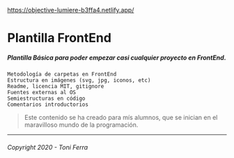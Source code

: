 https://objective-lumiere-b3ffa4.netlify.app/



# Plantilla FrontEnd
##### Plantilla Básica para poder empezar casi cualquier proyecto en **FrontEnd**.

~~~
Metodología de carpetas en FrontEnd
Estructura en imágenes (svg, jpg, iconos, etc)
Readme, licencia MIT, gitignore
Fuentes externas al OS
Semiestructuras en código
Comentarios introductorios
~~~

> Este contenido se ha creado para mís alumnos, que se inician en el maravilloso mundo de la programación.


---
###### _Copyright 2020 - Toni Ferra_

